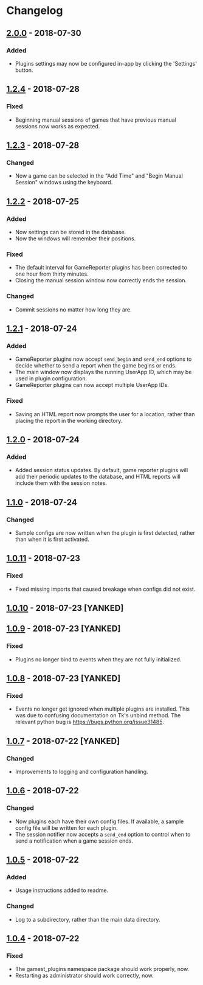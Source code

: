 # Changelog

## [2.0.0] - 2018-07-30

### Added

* Plugins settings may now be configured in-app by clicking the 'Settings'
    button.

## [1.2.4] - 2018-07-28

### Fixed

* Beginning manual sessions of games that have previous manual sessions now
    works as expected.

## [1.2.3] - 2018-07-28

### Changed

* Now a game can be selected in the "Add Time" and "Begin Manual Session"
    windows using the keyboard.

## [1.2.2] - 2018-07-25

### Added

* Now settings can be stored in the database.
* Now the windows will remember their positions.

### Fixed

* The default interval for GameReporter plugins has been corrected to one hour
    from thirty minutes.
* Closing the manual session window now correctly ends the session.

### Changed

* Commit sessions no matter how long they are.

## [1.2.1] - 2018-07-24

### Added

* GameReporter plugins now accept `send_begin` and `send_end` options to decide
    whether to send a report when the game begins or ends.
* The main window now displays the running UserApp ID, which may be used in
    plugin configuration.
* GameReporter plugins can now accept multiple UserApp IDs.

### Fixed

* Saving an HTML report now prompts the user for a location, rather than placing
    the report in the working directory.

## [1.2.0] - 2018-07-24

### Added

* Added session status updates. By default, game reporter plugins will add their
    periodic updates to the database, and HTML reports will include them with
    the session notes.

## [1.1.0] - 2018-07-24

### Changed

* Sample configs are now written when the plugin is first detected, rather than
    when it is first activated.

## [1.0.11] - 2018-07-23

### Fixed

* Fixed missing imports that caused breakage when configs did not exist.

## [1.0.10] - 2018-07-23 [YANKED]

## [1.0.9] - 2018-07-23 [YANKED]

### Fixed

* Plugins no longer bind to events when they are not fully initialized.

## [1.0.8] - 2018-07-23 [YANKED]

### Fixed

* Events no longer get ignored when multiple plugins are installed. This was due
    to confusing documentation on Tk's unbind method. The relevant python bug is
    <https://bugs.python.org/issue31485>.

## [1.0.7] - 2018-07-22 [YANKED]

### Changed

* Improvements to logging and configuration handling.

## [1.0.6] - 2018-07-22

### Changed

* Now plugins each have their own config files. If available, a sample config
    file will be written for each plugin.
* The session notifier now accepts a `send_end` option to control when to send
    a notification when a game session ends.

## [1.0.5] - 2018-07-22

### Added

* Usage instructions added to readme.

### Changed

* Log to a subdirectory, rather than the main data directory.

## [1.0.4] - 2018-07-22

### Fixed

* The gamest_plugins namespace package should work properly, now.
* Restarting as administrator should work correctly, now.

[Unreleased]: https://github.com/sopoforic/gamest/compare/v2.0.0...HEAD
[2.0.0]: https://github.com/sopoforic/gamest/compare/v1.2.4...v2.0.0
[1.2.4]: https://github.com/sopoforic/gamest/compare/v1.2.3...v1.2.4
[1.2.3]: https://github.com/sopoforic/gamest/compare/v1.2.2...v1.2.3
[1.2.2]: https://github.com/sopoforic/gamest/compare/v1.2.1...v1.2.2
[1.2.1]: https://github.com/sopoforic/gamest/compare/v1.2.0...v1.2.1
[1.2.0]: https://github.com/sopoforic/gamest/compare/v1.1.0...v1.2.0
[1.1.0]: https://github.com/sopoforic/gamest/compare/v1.0.11...v1.1.0
[1.0.11]: https://github.com/sopoforic/gamest/compare/v1.0.10...v1.0.11
[1.0.10]: https://github.com/sopoforic/gamest/compare/v1.0.9...v1.0.10
[1.0.9]: https://github.com/sopoforic/gamest/compare/v1.0.8...v1.0.9
[1.0.8]: https://github.com/sopoforic/gamest/compare/v1.0.7...v1.0.8
[1.0.7]: https://github.com/sopoforic/gamest/compare/v1.0.6...v1.0.7
[1.0.6]: https://github.com/sopoforic/gamest/compare/v1.0.5...v1.0.6
[1.0.5]: https://github.com/sopoforic/gamest/compare/v1.0.4...v1.0.5
[1.0.4]: https://github.com/sopoforic/gamest/compare/v1.0.3...v1.0.4
